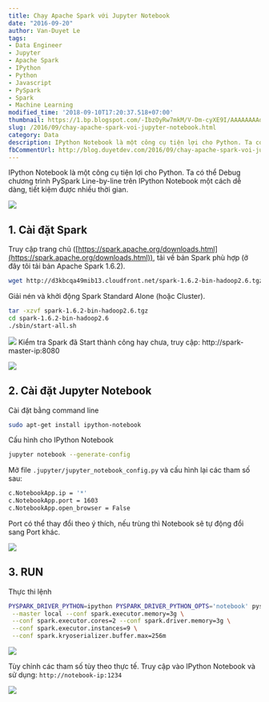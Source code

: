 ```yaml
---
title: Chạy Apache Spark với Jupyter Notebook
date: "2016-09-20"
author: Van-Duyet Le
tags:
- Data Engineer
- Jupyter
- Apache Spark
- IPython
- Python
- Javascript
- PySpark
- Spark
- Machine Learning
modified_time: '2018-09-10T17:20:37.518+07:00'
thumbnail: https://1.bp.blogspot.com/-IbzOyRw7mkM/V-Dm-cyXE9I/AAAAAAAAd-I/nGA92fFap4MM4uqKErB7g2H-t6T7CD1RQCLcB/s1600/Selection_006.png
slug: /2016/09/chay-apache-spark-voi-jupyter-notebook.html
category: Data
description: IPython Notebook là một công cụ tiện lợi cho Python. Ta có thể Debug chương trình PySpark Line-by-line trên IPython Notebook một cách dễ dàng, tiết kiệm được nhiều thời gian.
fbCommentUrl: http://blog.duyetdev.com/2016/09/chay-apache-spark-voi-jupiter-notebook.html
---
```


IPython Notebook là một công cụ tiện lợi cho Python. Ta có thể Debug chương trình PySpark Line-by-line trên IPython Notebook một cách dễ dàng, tiết kiệm được nhiều thời gian.

![](https://1.bp.blogspot.com/-IbzOyRw7mkM/V-Dm-cyXE9I/AAAAAAAAd-I/nGA92fFap4MM4uqKErB7g2H-t6T7CD1RQCLcB/s1600/Selection_006.png)

## 1. Cài đặt Spark ##
Truy cập trang chủ ([https://spark.apache.org/downloads.html](https://spark.apache.org/downloads.html)), tải về bản Spark phù hợp (ở đây tôi tải bản Apache Spark 1.6.2).

```bash
wget http://d3kbcqa49mib13.cloudfront.net/spark-1.6.2-bin-hadoop2.6.tgz
```

Giải nén và khởi động Spark Standard Alone (hoặc Cluster).

```bash
tar -xzvf spark-1.6.2-bin-hadoop2.6.tgz
cd spark-1.6.2-bin-hadoop2.6
./sbin/start-all.sh
```

[![](https://1.bp.blogspot.com/-1NWXJdwzLWE/V-DfR4WnwsI/AAAAAAAAd9o/bdVrgZD73Kg-WQ8m2vPGipFaZuK7zxvYgCLcB/s1600/duyetdev%2540duyetdev%253A%2B%257E-spark-1.6.2-bin-hadoop2.6_001.png)](https://1.bp.blogspot.com/-1NWXJdwzLWE/V-DfR4WnwsI/AAAAAAAAd9o/bdVrgZD73Kg-WQ8m2vPGipFaZuK7zxvYgCLcB/s1600/duyetdev%2540duyetdev%253A%2B%257E-spark-1.6.2-bin-hadoop2.6_001.png)
Kiểm tra Spark đã Start thành công hay chưa, truy cập: http://spark-master-ip:8080

[![](https://1.bp.blogspot.com/-8msgj2t9RLA/V-Dfx7XjMXI/AAAAAAAAd9s/umMiRMw-fgYYFw3Zx7cPwpOnVI2eGDdHACLcB/s1600/Spark%2BMaster%2Bat%2Bspark%253A--duyetdev%253A7077%2B-%2BGoogle%2BChrome_002.png)](https://1.bp.blogspot.com/-8msgj2t9RLA/V-Dfx7XjMXI/AAAAAAAAd9s/umMiRMw-fgYYFw3Zx7cPwpOnVI2eGDdHACLcB/s1600/Spark%2BMaster%2Bat%2Bspark%253A--duyetdev%253A7077%2B-%2BGoogle%2BChrome_002.png)

## 2. Cài đặt Jupyter Notebook ##
Cài đặt bằng command line

```bash
sudo apt-get install ipython-notebook
```

Cấu hình cho IPython Notebook

```bash
jupyter notebook --generate-config
```

Mở file `.jupyter/jupyter_notebook_config.py` và cấu hình lại các tham số sau:

```bash
c.NotebookApp.ip = '*'
c.NotebookApp.port = 1603
c.NotebookApp.open_browser = False
```

Port có thể thay đổi theo ý thích, nếu trùng thì Notebook sẽ tự động đổi sang Port khác.

[![](https://3.bp.blogspot.com/-b0G6CE9ED4U/V-DhO5Y6MfI/AAAAAAAAd90/ien68QnA5jsMwwZ7owHKgMs4GpB9t-I3wCLcB/s1600/duyetdev%2540duyetdev%253A%2B%257E-spark-1.6.2-bin-hadoop2.6_003.png)](https://3.bp.blogspot.com/-b0G6CE9ED4U/V-DhO5Y6MfI/AAAAAAAAd90/ien68QnA5jsMwwZ7owHKgMs4GpB9t-I3wCLcB/s1600/duyetdev%2540duyetdev%253A%2B%257E-spark-1.6.2-bin-hadoop2.6_003.png)

## 3. RUN  ##
Thực thi lệnh

```bash
PYSPARK_DRIVER_PYTHON=ipython PYSPARK_DRIVER_PYTHON_OPTS='notebook' pyspark \
 --master local --conf spark.executor.memory=3g \
 --conf spark.executor.cores=2 --conf spark.driver.memory=3g \
 --conf spark.executor.instances=9 \
 --conf spark.kryoserializer.buffer.max=256m
```

[![](https://2.bp.blogspot.com/-s4p2Ew5LjI8/V-Dh92C3axI/AAAAAAAAd98/oUmUpv4w9UUwPdnjdNLFIlcCNDOT-VBPgCLcB/s1600/duyetdev%2540duyetdev%253A%2B%257E-spark-1.6.2-bin-hadoop2.6_004.png)](https://2.bp.blogspot.com/-s4p2Ew5LjI8/V-Dh92C3axI/AAAAAAAAd98/oUmUpv4w9UUwPdnjdNLFIlcCNDOT-VBPgCLcB/s1600/duyetdev%2540duyetdev%253A%2B%257E-spark-1.6.2-bin-hadoop2.6_004.png)

Tùy chỉnh các tham số tùy theo thực tế. Truy cập vào IPython Notebook và sử dụng: `http://notebook-ip:1234`

[![](https://2.bp.blogspot.com/--_gZr8Eizx8/V-DmB-nFxWI/AAAAAAAAd-E/9wdevAO6Bl8yIX4YA7RNYPnw5DftnKYSACLcB/s1600/%2528Busy%2529%2Bspark-hello%2B-%2BGoogle%2BChrome_005.png)](https://2.bp.blogspot.com/--_gZr8Eizx8/V-DmB-nFxWI/AAAAAAAAd-E/9wdevAO6Bl8yIX4YA7RNYPnw5DftnKYSACLcB/s1600/%2528Busy%2529%2Bspark-hello%2B-%2BGoogle%2BChrome_005.png)

